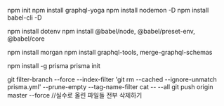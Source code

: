 npm init
npm install graphql-yoga
npm install nodemon -D
npm install babel-cli -D

npm install dotenv
npm install @babel/node, @babel/preset-env, @babel/core

npm install morgan
npm install graphql-tools, merge-graphql-schemas

npm install -g prisma
prisma init

git filter-branch --force --index-filter 'git rm --cached --ignore-unmatch prisma.yml' --prune-empty --tag-name-filter cat -- --all
git push origin master --force
//실수로 올린 파일들 전부 삭제하기
